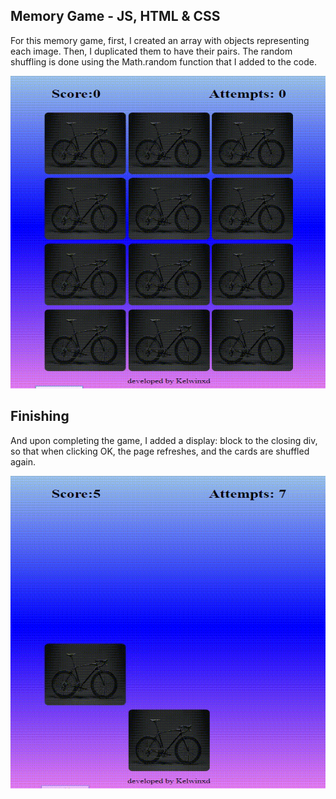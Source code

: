 
 <h2>Memory Game - JS, HTML & CSS</h2>
   <p>For this memory game, first, I created an array with objects representing each image. Then, I duplicated them to have their pairs. The random shuffling is done using the Math.random function that I added to the code. </p>

    
 <img src="src/assets/gif1.gif"  width="1000" height="500">
 
 
 
 <h2>Finishing</h2>
<p>And upon completing the game, I added a display: block to the closing div, so that when clicking OK, the page refreshes, and the cards are shuffled again.</p>

<img src="src/assets/gif2.gif"  width="1000" height="500">
